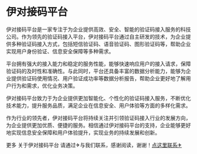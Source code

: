 # 伊对接码平台

伊对接码平台是一家专注于为企业提供高效、安全、智能的验证码接入服务的科技公司。作为领先的验证码接入平台，伊对接码平台通过自主研发的技术，为企业提供多种验证码接入方式，包括短信验证码、语音验证码、图形验证码等，帮助企业实现用户身份验证、信息安全保障等多种需求。

平台拥有强大的接入能力和稳定的服务性能，能够快速响应用户的接入请求，保障验证码的及时性和准确性。与此同时，平台还具备丰富的数据分析能力，能够为企业提供验证码使用情况、用户验证成功率等数据分析报告，帮助企业更好地了解用户行为和需求，优化业务决策。

伊对接码平台致力于为企业提供更加智能化、个性化的验证码接入服务，不断优化技术能力，提升服务品质，满足企业在信息安全、用户体验等方面的多样化需求。

作为行业的领先者，伊对接码平台将持续关注并引领验证码接入行业的发展方向，为企业提供更加优质、便捷的服务。相信通过伊对接码平台的支持，企业能够更好地实现信息安全保障和用户体验提升，实现业务的持续发展和创新。

更多 关于伊对接码平台 请通过✈与我们联系，感谢阅读，谢谢！[点这里联系✈](https://ss.k02.cc)